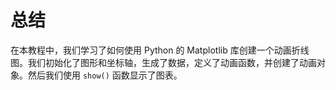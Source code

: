 # 总结

在本教程中，我们学习了如何使用 Python 的 Matplotlib 库创建一个动画折线图。我们初始化了图形和坐标轴，生成了数据，定义了动画函数，并创建了动画对象。然后我们使用 `show()` 函数显示了图表。
